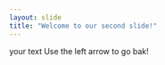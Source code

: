 ```yaml
---
layout: slide
title: "Welcome to our second slide!"
---
```

your text
Use the left arrow to go bak!
